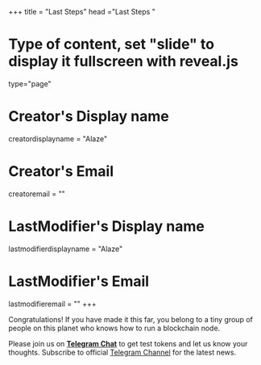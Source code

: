 +++
title = "Last Steps"
head ="<label>Last Steps</label> "
# Type of content, set "slide" to display it fullscreen with reveal.js
type="page"

# Creator's Display name
creatordisplayname = "Alaze"
# Creator's Email
creatoremail = ""
# LastModifier's Display name
lastmodifierdisplayname = "Alaze"
# LastModifier's Email
lastmodifieremail = ""
+++

Congratulations! If you have made it this far, you belong to a tiny group of people on this planet who knows how to run a blockchain node. 

Please join us on **[Telegram Chat](https://t.me/stegos4privacy)** to get test tokens and let us know your thoughts. Subscribe to official [Telegram Channel](https://t.me/stegos4privacy_official) for the latest news.
